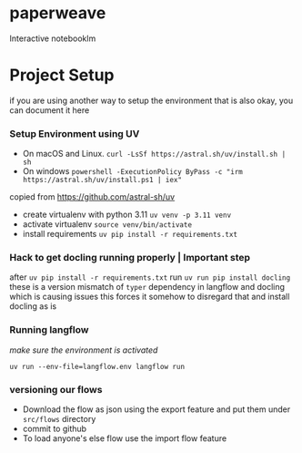 # paperweave
Interactive notebooklm


# Project Setup

if you are using another way to setup the environment that is also okay, you can document it here
### Setup Environment using UV
- On macOS and Linux.
```curl -LsSf https://astral.sh/uv/install.sh | sh```
- On windows
```powershell -ExecutionPolicy ByPass -c "irm https://astral.sh/uv/install.ps1 | iex"```

copied from https://github.com/astral-sh/uv


- create virtualenv with python 3.11 `uv venv -p 3.11 venv`
- activate virtualenv `source venv/bin/activate`
- install requirements `uv pip install -r requirements.txt`


### Hack to get docling running properly | Important step
after `uv pip install -r requirements.txt` run `uv run pip install docling`
these is a version mismatch of `typer` dependency in langflow and docling which is causing issues this forces it somehow to disregard that and install docling as is


### Running langflow
*make sure the environment is activated*

`uv run --env-file=langflow.env langflow run`


### versioning our flows
- Download the flow as json using the export feature and put them under `src/flows` directory
- commit to github
- To load anyone's else flow use the import flow feature

